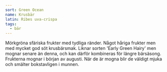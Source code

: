 ```yaml
---
sort: Green Ocean
name: Krusbär
latin: Ribes uva-crispa
tags:
  - bär
---
```


Mörkgröna sfäriska frukter med tydliga ränder. Något håriga frukter men med mycket god söt krusbärsmak. Liknar sorten 'Early Green Hairy' men mognar senare än denna, och kan därför kombineras för längre bärsäsong. Frukterna mognar i början av augusti. När de är mogna blir de väldigt mjuka och smälter bokstavligen i munnen.
